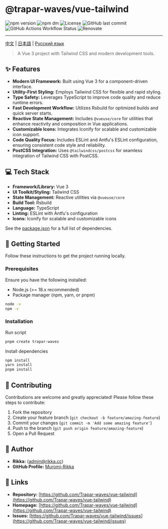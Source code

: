 # @trapar-waves/vue-tailwind

![npm version](https://img.shields.io/npm/v/@trapar-waves/vue-tailwind)
![npm dm](https://img.shields.io/npm/dm/@trapar-waves/vue-tailwind)
![License](https://img.shields.io/github/license/Trapar-waves/vue-tailwind)
![GitHub last commit](https://img.shields.io/github/last-commit/Trapar-waves/vue-tailwind)
![GitHub Actions Workflow Status](https://img.shields.io/github/actions/workflow/status/Trapar-waves/vue-tailwind/release.yml)
![Renovate](https://img.shields.io/badge/renovate-enabled-blue)

---

[中文](/readme/README-CN.md) | [日本語](/readme/README-JP.md) | [Русский язык](/readme/README-RU.md)

> A Vue 3 project with Tailwind CSS and modern development tools.

## ✨ Features

- **Modern UI Framework:** Built using Vue 3 for a component-driven interface.
- **Utility-First Styling:** Employs Tailwind CSS for flexible and rapid styling.
- **Type Safety:** Leverages TypeScript to improve code quality and reduce runtime errors.
- **Fast Development Workflow:** Utilizes Rsbuild for optimized builds and quick server starts.
- **Reactive State Management:** Includes `@vueuse/core` for utilities that enhance reactivity and composition in Vue applications.
- **Customizable Icons:** Integrates Iconify for scalable and customizable icon support.
- **Code Quality Focus:** Includes ESLint and Antfu's ESLint configuration, ensuring consistent code style and reliability.
- **PostCSS Integration:** Uses `@tailwindcss/postcss` for seamless integration of Tailwind CSS with PostCSS.

## 💻 Tech Stack

- **Framework/Library:** Vue 3
- **UI Toolkit/Styling:** Tailwind CSS
- **State Management:** Reactive utilities via `@vueuse/core`
- **Build Tool:** Rsbuild
- **Language:** TypeScript
- **Linting:** ESLint with Antfu's configuration
- **Icons:** Iconify for scalable and customizable icons

See the [package.json](package.json) for a full list of dependencies.

## 🚀 Getting Started

Follow these instructions to get the project running locally.

### Prerequisites

Ensure you have the following installed:

- Node.js (>= 18.x recommended)
- Package manager (npm, yarn, or pnpm)

```bash
node -v
npm -v
```

### Installation

Run script

```bash
pnpm create trapar-waves
```

Install dependencies

```bash
npm install
yarn install
pnpm install
```

## 🤝 Contributing

Contributions are welcome and greatly appreciated! Please follow these steps to contribute:

1. Fork the repository
2. Create your feature branch (`git checkout -b feature/amazing-feature`)
3. Commit your changes (`git commit -m 'Add some amazing feature'`)
4. Push to the branch (`git push origin feature/amazing-feature`)
5. Open a Pull Request

## 👤 Author

- **Rikka:** (admin@rikka.cc)
- **GitHub Profile:** [Muromi-Rikka](https://github.com/Muromi-Rikka)

## 🔗 Links

- **Repository:** [https://github.com/Trapar-waves/vue-tailwind](https://github.com/Trapar-waves/vue-tailwind)
- **Homepage:** [https://github.com/Trapar-waves/vue-tailwind](https://github.com/Trapar-waves/vue-tailwind)
- **Issues:** [https://github.com/Trapar-waves/vue-tailwind/issues](https://github.com/Trapar-waves/vue-tailwind/issues)
